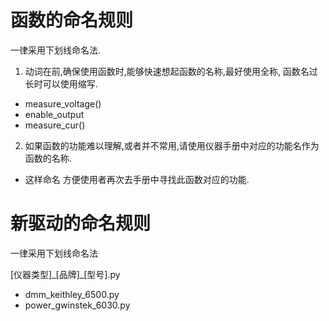 # 函数的命名规则

一律采用下划线命名法.

1. 动词在前,确保使用函数时,能够快速想起函数的名称,最好使用全称,
   函数名过长时可以使用缩写.

- measure_voltage()
- enable_output
- measure_cur()

2. 如果函数的功能难以理解,或者并不常用,请使用仪器手册中对应的功能名作为函数的名称.

- 这样命名 方便使用者再次去手册中寻找此函数对应的功能.

# 新驱动的命名规则

一律采用下划线命名法

[仪器类型]\_[品牌]\_[型号].py

* dmm_keithley_6500.py
* power_gwinstek_6030.py
